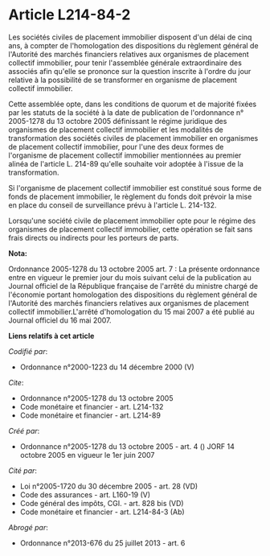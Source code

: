 # Article L214-84-2

Les sociétés civiles de placement immobilier disposent d'un délai de cinq ans, à compter de l'homologation des dispositions
du règlement général de l'Autorité des marchés financiers relatives aux organismes de placement collectif immobilier, pour
tenir l'assemblée générale extraordinaire des associés afin qu'elle se prononce sur la question inscrite à l'ordre du jour
relative à la possibilité de se transformer en organisme de placement collectif immobilier.

Cette assemblée opte, dans les conditions de quorum et de majorité fixées par les statuts de la société à la date de
publication de l'ordonnance n° 2005-1278 du 13 octobre 2005 définissant le régime juridique des organismes de placement
collectif immobilier et les modalités de transformation des sociétés civiles de placement immobilier en organismes de
placement collectif immobilier, pour l'une des deux formes de l'organisme de placement collectif immobilier mentionnées au
premier alinéa de l'article L. 214-89 qu'elle souhaite voir adoptée à l'issue de la transformation.

Si l'organisme de placement collectif immobilier est constitué sous forme de fonds de placement immobilier, le règlement du
fonds doit prévoir la mise en place du conseil de surveillance prévu à l'article L. 214-132.

Lorsqu'une société civile de placement immobilier opte pour le régime des organismes de placement collectif immobilier, cette
opération se fait sans frais directs ou indirects pour les porteurs de parts.

**Nota:**

Ordonnance 2005-1278 du 13 octobre 2005 art. 7 : La présente ordonnance entre en vigueur le premier jour du mois suivant
celui de la publication au Journal officiel de la République française de l'arrêté du ministre chargé de l'économie portant
homologation des dispositions du règlement général de l'Autorité des marchés financiers relatives aux organismes de placement
collectif immobilier.L'arrêté d'homologation du 15 mai 2007 a été publié au Journal officiel du 16 mai 2007.

**Liens relatifs à cet article**

_Codifié par_:

  - Ordonnance n°2000-1223 du 14 décembre 2000 (V)

_Cite_:

  - Ordonnance n°2005-1278 du 13 octobre 2005
  - Code monétaire et financier - art. L214-132
  - Code monétaire et financier - art. L214-89

_Créé par_:

  - Ordonnance n°2005-1278 du 13 octobre 2005 - art. 4 () JORF 14 octobre 2005 en vigueur le 1er juin 2007

_Cité par_:

  - Loi n°2005-1720 du 30 décembre 2005 - art. 28 (VD)
  - Code des assurances - art. L160-19 (V)
  - Code général des impôts, CGI. - art. 828 bis (VD)
  - Code monétaire et financier - art. L214-84-3 (Ab)

_Abrogé par_:

  - Ordonnance n°2013-676 du 25 juillet 2013 - art. 6
